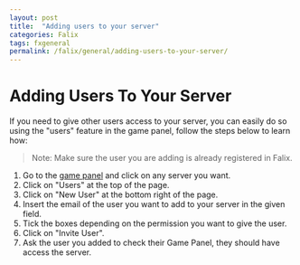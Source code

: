 ```yaml
---
layout: post
title:  "Adding users to your server"
categories: Falix
tags: fxgeneral
permalink: /falix/general/adding-users-to-your-server/
---
```



# Adding Users To Your Server
If you need to give other users access to your server, you can easily do so using the "users" feature in the game panel, follow the steps below to learn how:

> Note: Make sure the user you are adding is already registered in Falix.

1. Go to the [game panel](https://panel.falixnodes.net) and click on any server you want.
2. Click on "Users" at the top of the page.
3. Click on "New User" at the bottom right of the page.
4. Insert the email of the user you want to add to your server in the given field.
5. Tick the boxes depending on the permission you want to give the user.
6. Click on "Invite User".
7. Ask the user you added to check their Game Panel, they should have access the server.
